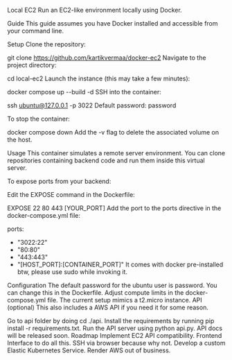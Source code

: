 Local EC2
Run an EC2-like environment locally using Docker.

Guide
This guide assumes you have Docker installed and accessible from your command line.

Setup
Clone the repository:

git clone https://github.com/kartikvermaa/docker-ec2
Navigate to the project directory:

cd local-ec2
Launch the instance (this may take a few minutes):

docker compose up --build -d
SSH into the container:

ssh ubuntu@127.0.0.1 -p 3022
Default password: password

To stop the container:

docker compose down
Add the -v flag to delete the associated volume on the host.

Usage
This container simulates a remote server environment. You can clone repositories containing backend code and run them inside this virtual server.

To expose ports from your backend:

Edit the EXPOSE command in the Dockerfile:

EXPOSE 22 80 443 [YOUR_PORT]
Add the port to the ports directive in the docker-compose.yml file:

ports:
  - "3022:22"
  - "80:80"
  - "443:443"
  - "[HOST_PORT]:[CONTAINER_PORT]"
It comes with docker pre-installed btw, please use sudo while invoking it.

Configuration
The default password for the ubuntu user is password. You can change this in the Dockerfile.
Adjust compute limits in the docker-compose.yml file. The current setup mimics a t2.micro instance.
API (optional)
This also includes a AWS API if you need it for some reason.

Go to api folder by doing cd ./api.
Install the requirements by running pip install -r requirements.txt.
Run the API server using python api.py.
API docs will be released soon.
Roadmap
Implement EC2 API compatibility.
Frontend Interface to do all this.
SSH via browser because why not.
Develop a custom Elastic Kubernetes Service.
Render AWS out of business.
